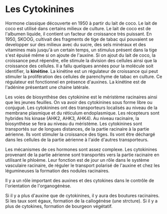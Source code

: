 # Les Cytokinines

Hormone classique découverte en 1950 à partir du lait de coco. Le lait de coco est utilisé dans certains milieux de culture. Le lait de coco est de l'albumen liquide, il contient un facteur de croissance très puissant. En 1950, SKOOG, cultivait des fragments de tige de tabac qui pouvaient se developper sur des milieux avec du sucre, des sels minéraux et des vitamines mais jusqu'à un certain temps, un stimulus présent dans la tige s'est épuisé même si on ajoute de l'auxine. Si on ajout du lait de coco, la croissance peut répendre, elle stimule la division des cellules ainsi que la croissance des cellules. Il a fallu quelques années pour la molécule soit identifier, la **kinétine**. La kinétine est un régulateur de croissance qui peut stimuler la prolifération des cellules de parenchyme de tabac en culture. Ce régulateur est fonctionnel en présence d'auxines. La kinétine est de l'adénine présentant une chaine latérale.

Les voies de biosynthèse des cytokinine est le méristème racinaires ainsi que les jeunes feuilles. On va avoir des cytokinines sous forme libre ou conjugué.
Les cytokinines ont des transporteurs localisés au niveau de la membrane plasmique et du réticulum endoplasmique. Les récepteurs sont hybrides his kinase (AHK2, AHK3, AHK4). Au niveau racinaire, la biosynthèse se fera au niveau du méristème. Les cytokinines sont transportés sur de longues distances, de la partie racinaire à la partie aérienne.  Ils vont stimuler la croissance des tiges. Ils vont être déchargé dans les cellules de la partie aérienne à l'aide d'autres transporteurs.

Les mécanismes de ces hormones sont assez complexe. Les cytokinines provenant de la partie aérienne sont transportés vers la partie racinaire en utilisant le phloème. Leur fonction est de jour un rôle dans le système vasculaire racinaire, de réguler le transport polarisé de l'auxine et chez les légumineuses la formation des nodules racinaires.

Il y a un rôle important des auxines et des cytokines dans le contrôle de l'orientation de l'organogénèse.

Si il y a plus d'auxine que de cytokinines, il y aura des boutures racinaires. Si les taux sont égaux, formation de la callogénèse (une strcture). Si il y a plus de cytokines, formation de bourgeon végétatif.
